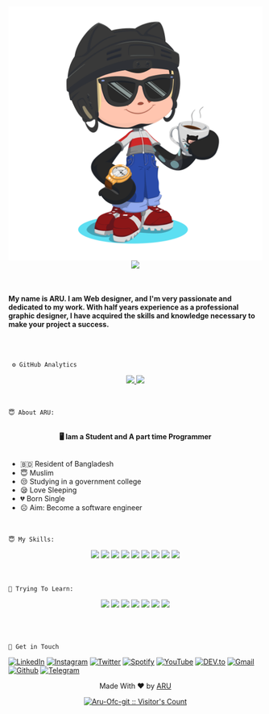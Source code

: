 <!---GitHub README --->
<!--MetaTag-->
<meta name="keywords" content="ARU,Aru Bomber,Mr.Aru, Itz Aru, Ariful Islam,aru github,Aru-Bomber,sms bomber">
<meta name="description" content="Iam a small programmer">
<div align="center">
<img align="center" alt="" src="images/aru_github_picture.png">
</div>


<div align="center">
    <img src="https://readme-typing-svg.herokuapp.com?color=tomato&size=50&center=true&vCenter=true&width=600&height=50&lines=Hi+👋,+I'm+ARU;Student+at+XII+class;Freelancer;Web-Developer" />
</div>
<br>
<br>
<p><b>My name is ARU. I am Web designer, and I'm very passionate and dedicated to my work. With half years experience as a professional graphic designer, I have acquired the skills and knowledge necessary to make your project a success.</b></p>
<br>
<br>


`` ⚙️ GitHub Analytics``
<p align="center">
<a href="https://github.com/Aru-Ofc-git">
  <img height="180em" src="https://github-readme-stats-eight-theta.vercel.app/api?username=Aru-Ofc-git&show_icons=true&theme=algolia&include_all_commits=true&count_private=true"/>
  <img height="180em" src="https://github-readme-stats-eight-theta.vercel.app/api/top-langs/?username=Aru-Ofc-git&layout=compact&langs_count=10&theme=algolia"/>

<!-- [![Aru-Ofc-git's GitHub Activity Graph](https://activity-graph.herokuapp.com/graph?username=Aru-Ofc-git&theme=react-dark)](Aru-Ofc-git) -->



</a>
</p>
<br>


`` 😇 About ARU:  ``

<div align="left">
<br>
<div align="center">
<b> 🖥️ Iam a Student and A part time Programmer</b>
<br>
<br>
</div>
<ul>
<li>🇧🇩 Resident of Bangladesh</li>
<li>😇 Muslim </li>
<li>😒 Studying in a government college </li>
<li>😪 Love Sleeping </li>
<li>💔 Born Single </li>
<li>☹️ Aim: Become a software engineer</li>
</ul>
<br>
</div>



``😇 My Skills: ``
<div align="center">
  <img src="https://img.shields.io/badge/-HTML-f06529?style=for-the-badge&logo=html5&logoColor=e34c26&labelColor=282828">
  <img src="https://img.shields.io/badge/-CSS-264de4?style=for-the-badge&logo=css3&logoColor=2965f1&labelColor=282828">
<img src="https://img.shields.io/badge/-JAVASCRIPT-F0DB4F?style=for-the-badge&logo=javascript&logoColor=F0DB4F&labelColor=282828">
<img src="https://img.shields.io/badge/-JQUERY-78cff5?style=for-the-badge&logo=jquery&logoColor=0769ad&labelColor=282828">
  <img src="https://img.shields.io/badge/-BOOTSTRAP-563d7c?style=for-the-badge&logo=bootstrap&logoColor=563d7c&labelColor=282828">
<img src="https://img.shields.io/badge/-JSON-f85a40?style=for-the-badge&logo=json&logoColor=f85a40&labelColor=282828">
<img src="https://img.shields.io/badge/-Python-4B8BBE?style=for-the-badge&logo=python&logoColor=306998&labelColor=282828">
<img src="https://img.shields.io/badge/-NODE JS-3C873A?style=for-the-badge&logo=node.js&logoColor=68A063&labelColor=282828">
<img src="https://img.shields.io/badge/-MongoDB-3FA037?style=for-the-badge&logo=mongodb&logoColor=4DB33D&labelColor=282828">  
<br>
<br>
<br>
</div>



`` 📖 Trying To Learn: ``
<div align="center">
<img src="https://img.shields.io/badge/-PHP-787CB5?style=for-the-badge&logo=php&logoColor=787CB5&labelColor=282828">
<img src="https://img.shields.io/badge/-Android Development-3DDC84?style=for-the-badge&logo=android&logoColor=3DDC84&labelColor=282828">
<img src="https://img.shields.io/badge/-REACT-61DBFB?style=for-the-badge&logo=react&logoColor=61DBFB&labelColor=282828">
  <img src="https://img.shields.io/badge/-SASS-cc6699?style=for-the-badge&logo=sass&logoColor=cc6699&labelColor=282828">
  <img src="https://img.shields.io/badge/-MySQL-00758f?style=for-the-badge&logo=mysql&logoColor=f29111&labelColor=282828">
<img src="https://img.shields.io/badge/-SHELL-ED1C24?style=for-the-badge&logo=shell&logoColor=ED1C24&labelColor=FFD500">
  <img src="https://img.shields.io/badge/-GO-29BEB0?style=for-the-badge&logo=go&logoColor=29BEB0&labelColor=282828">
<br>
<br>
<br>
<br>
</div>






`` 📡 Get in Touch `` 
<br>

<a href="https://www.facebook.com/1r13a14" target="_blank"><img src="https://img.shields.io/badge/FACEBOOK-4267B2.svg?&style=flat-square&logo=facebook&logoColor=white" alt="LinkedIn"></a>
<a href="https://www.instagram.com/Aru.Ofc.Ins" target="_blank"><img src="https://img.shields.io/badge/Instagram-%23E4405F.svg?&style=flat-square&logo=instagram&logoColor=white" alt="Instagram"></a>
<a href="https://twitter.com/aru_ofc_twiter" target="_blank"><img src="https://img.shields.io/badge/Twitter-%231DA1F2.svg?&style=flat-square&logo=twitter&logoColor=white" alt="Twitter"></a>
<a href="https://open.spotify.com/user/rwvotqr02yuzpyfmkkri3b5k1?si=X4sohjMTTCmIMuniDJ5ECA&utm_source=copy-link" target="_blank"><img src="https://img.shields.io/badge/Spotify-%231ED760.svg?&style=flat-square&logo=spotify&logoColor=white" alt="Spotify"></a>
<a href="https://www.youtube.com/c/ARULyrics1" target="_blank"><img src="https://img.shields.io/badge/YouTube-FF0000.svg?&style=flat-square&logo=youtube&logoColor=white" alt="YouTube"></a>
<a href="https://dev.to/aruofc" target="_blank"><img src="https://img.shields.io/badge/DEV-%230A0A0A.svg?&style=flat-square&logo=DEV.to&logoColor=white" alt="DEV.to"></a>
<a href="mailto: arifulislam275m.com" target="_blank"><img src="https://img.shields.io/badge/Email-BB001B.svg?&style=flat-square&logo=gmail&logoColor=white" alt="Gmail"></a>
<a href="https://github.com/Aru-Ofc-git" target="_blank"><img src="https://img.shields.io/badge/GitHub-171515.svg?&style=flat-square&logo=github&logoColor=white" alt="Github"></a>
<a href="https://t.me/aru_ofc_bot" target="_blank"><img src="https://img.shields.io/badge/Telegram-171515.svg?&style=flat-square&logo=telegram&logoColor=white" alt="Telegram"></a>



<p align="center">Made With ❤️ by <a href="https://m.me/1r13a14">ARU</a> </p>

<!--- https://www.facebook.com/Siillent.Killer.Arman --!>


<div align="center">
<a href="https://gist.github.com/Aru-Ofc-git"><img src="https://profile-counter.glitch.me/{Aru-Ofc-git}/count.svg" alt="Aru-Ofc-git :: Visitor's Count" /></a>
</div>
